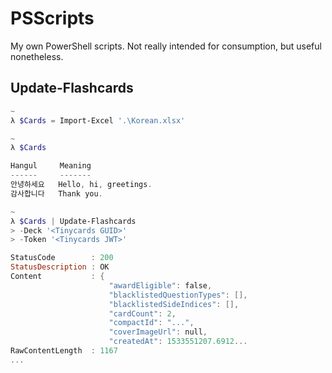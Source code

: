 # PSScripts
My own PowerShell scripts. Not really intended for consumption, but useful nonetheless.

## Update-Flashcards
```powershell
~
λ $Cards = Import-Excel '.\Korean.xlsx'

~
λ $Cards

Hangul     Meaning
------     -------
안녕하세요   Hello, hi, greetings.
감사합니다   Thank you.

~
λ $Cards | Update-Flashcards
> -Deck '<Tinycards GUID>'
> -Token '<Tinycards JWT>'

StatusCode        : 200
StatusDescription : OK
Content           : {
                      "awardEligible": false,
                      "blacklistedQuestionTypes": [],
                      "blacklistedSideIndices": [],
                      "cardCount": 2,
                      "compactId": "...",
                      "coverImageUrl": null,
                      "createdAt": 1533551207.6912...
RawContentLength  : 1167
...

```
